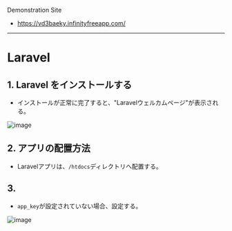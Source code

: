 Demonstration Site 

* https://vd3baeky.infinityfreeapp.com/

---

# Laravel

## 1. Laravel をインストールする

* インストールが正常に完了すると、"Laravelウェルカムページ"が表示される。

![image](https://github.com/user-attachments/assets/3244e3d4-763e-4a85-bbb2-7823c2edad60)
 

## 2. アプリの配置方法
* Laravelアプリは、```/htdocs```ディレクトリへ配置する。
 

## 3. 
* ```app_key```が設定されていない場合、設定する。 

![image](https://github.com/user-attachments/assets/074ff161-0ab1-47b1-b7e1-418561c6b32f)


